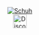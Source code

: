 <div align="center"><a href="https://github.com/Schuh1337"><img src="https://readme-typing-svg.demolab.com?font=Fira+Code&size=33&duration=3333&color=0046bf&center=true&vCenter=true&width=333&lines=<%20Schuh%20>" alt="Schuh"></a></div>
<div align="center"><a href="https://discord.com/users/492707412504215552"><img width="32px" alt="Discord" src="https://cdn.prod.website-files.com/6257adef93867e50d84d30e2/636e0a69f118df70ad7828d4_icon_clyde_blurple_RGB.svg"/></a></div>
<div align="center"<img src="https://komarev.com/ghpvc/?username=Schuh1337&color=blue", margin-top: 10px; alt="Profile Views"></div>
